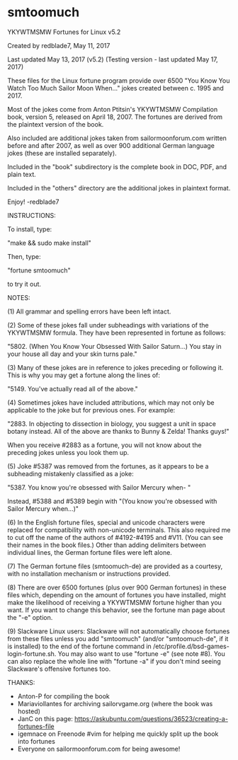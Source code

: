 # smtoomuch

YKYWTMSMW Fortunes for Linux v5.2

Created by redblade7, May 11, 2017

Last updated May 13, 2017 (v5.2)
(Testing version - last updated May 17, 2017)

These files for the Linux fortune program provide over 6500 "You Know You Watch Too Much Sailor Moon When..." jokes created between c. 1995 and 2017. 

Most of the jokes come from Anton Ptitsin's YKYWTMSMW Compilation book, version 5, released on April 18, 2007. The fortunes are derived from the plaintext version of the book.

Also included are additional jokes taken from sailormoonforum.com written before and after 2007, as well as over 900 additional German language jokes (these are installed separately).

Included in the "book" subdirectory is the complete book in DOC, PDF, and plain text.

Included in the "others" directory are the additional jokes in plaintext format.

Enjoy! -redblade7

INSTRUCTIONS:

To install, type:

"make && sudo make install"

Then, type:

"fortune smtoomuch"

to try it out.

NOTES:

(1) All grammar and spelling errors have been left intact.

(2) Some of these jokes fall under subheadings with variations of the YKYWTMSMW formula. They have been represented in fortune as follows: 

"5802.	(When You Know Your Obsessed With Sailor Saturn...) You stay in your house all day and your skin turns pale."

(3) Many of these jokes are in reference to jokes preceding or following it. This is why you may get a fortune along the lines of:

"5149.	You've actually read all of the above."

(4) Sometimes jokes have included attributions, which may not only be applicable to the joke but for previous ones. For example:

"2883.	In objecting to dissection in biology, you suggest a unit in space botany instead. All of the above are thanks to Bunny & Zelda! Thanks guys!"

When you receive #2883 as a fortune, you will not know about the preceding jokes unless you look them up.

(5) Joke #5387 was removed from the fortunes, as it appears to be a subheading mistakenly classified as a joke:

"5387.	You know you're obsessed with Sailor Mercury when- "

Instead, #5388 and #5389 begin with "(You know you're obsessed with Sailor Mercury when...)"

(6) In the English fortune files, special and unicode characters were replaced for compatibility with non-unicode terminals. This also required me to cut off the name of the authors of #4192-#4195 and #V11. (You can see their names in the book files.) Other than adding delimiters between individual lines, the German fortune files were left alone.

(7) The German fortune files (smtoomuch-de) are provided as a courtesy, with no installation mechanism or instructions provided.

(8) There are over 6500 fortunes (plus over 900 German fortunes) in these files which, depending on the amount of fortunes you have installed, might make the likelihood of receiving a YKYWTMSMW fortune higher than you want. If you want to change this behavior, see the fortune man page about the "-e" option.

(9) Slackware Linux users: Slackware will not automatically choose fortunes from these files unless you add "smtoomuch" (and/or "smtoomuch-de", if it is installed) to the end of the fortune command in /etc/profile.d/bsd-games-login-fortune.sh. You may also want to use "fortune -e" (see note #8). You can also replace the whole line with "fortune -a" if you don't mind seeing Slackware's offensive fortunes too.

THANKS:

* Anton-P for compiling the book
* Mariaviollantes for archiving sailorvgame.org (where the book was hosted)
* JanC on this page: https://askubuntu.com/questions/36523/creating-a-fortunes-file
* igemnace on Freenode #vim for helping me quickly split up the book into fortunes
* Everyone on sailormoonforum.com for being awesome!
